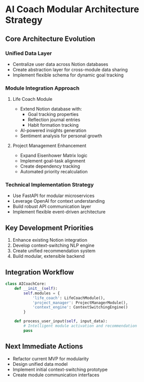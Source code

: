 # AI Coach Modular Architecture Strategy

## Core Architecture Evolution

### Unified Data Layer
- Centralize user data across Notion databases
- Create abstraction layer for cross-module data sharing
- Implement flexible schema for dynamic goal tracking

### Module Integration Approach
1. Life Coach Module
   - Extend Notion database with:
     * Goal tracking properties
     * Reflection journal entries
     * Habit formation tracking
   - AI-powered insights generation
   - Sentiment analysis for personal growth

2. Project Management Enhancement
   - Expand Eisenhower Matrix logic
   - Implement goal-task alignment
   - Create dependency tracking
   - Automated priority recalculation

### Technical Implementation Strategy
- Use FastAPI for modular microservices
- Leverage OpenAI for context understanding
- Build robust API communication layer
- Implement flexible event-driven architecture

## Key Development Priorities
1. Enhance existing Notion integration
2. Develop context-switching NLP engine
3. Create unified recommendation system
4. Build modular, extensible backend

## Integration Workflow
```python
class AICoachCore:
    def __init__(self):
        self.modules = {
            'life_coach': LifeCoachModule(),
            'project_manager': ProjectManagerModule(),
            'context_engine': ContextSwitchingEngine()
        }

    def process_user_input(self, input_data):
        # Intelligent module activation and recommendation
        pass
```

## Next Immediate Actions
- Refactor current MVP for modularity
- Design unified data model
- Implement initial context-switching prototype
- Create module communication interfaces
